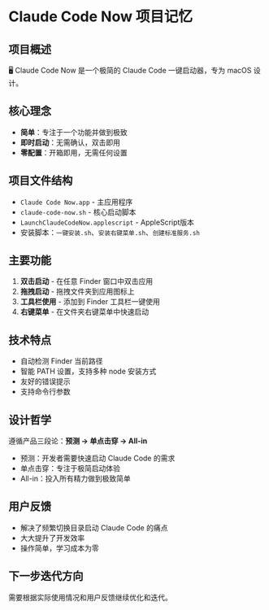 # Claude Code Now 项目记忆

## 项目概述
🖥 Claude Code Now 是一个极简的 Claude Code 一键启动器，专为 macOS 设计。

## 核心理念
- **简单**：专注于一个功能并做到极致
- **即时启动**：无需确认，双击即用
- **零配置**：开箱即用，无需任何设置

## 项目文件结构
- `Claude Code Now.app` - 主应用程序
- `claude-code-now.sh` - 核心启动脚本
- `LaunchClaudeCodeNow.applescript` - AppleScript版本
- 安装脚本：`一键安装.sh`、`安装右键菜单.sh`、`创建标准服务.sh`

## 主要功能
1. **双击启动** - 在任意 Finder 窗口中双击应用
2. **拖拽启动** - 拖拽文件夹到应用图标上
3. **工具栏使用** - 添加到 Finder 工具栏一键使用
4. **右键菜单** - 在文件夹右键菜单中快速启动

## 技术特点
- 自动检测 Finder 当前路径
- 智能 PATH 设置，支持多种 node 安装方式
- 友好的错误提示
- 支持命令行参数

## 设计哲学
遵循产品三段论：**预测 → 单点击穿 → All-in**
- 预测：开发者需要快速启动 Claude Code 的需求
- 单点击穿：专注于极简启动体验
- All-in：投入所有精力做到极致简单

## 用户反馈
- 解决了频繁切换目录启动 Claude Code 的痛点
- 大大提升了开发效率
- 操作简单，学习成本为零

## 下一步迭代方向
需要根据实际使用情况和用户反馈继续优化和迭代。